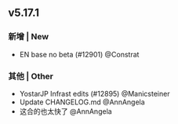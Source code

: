 ## v5.17.1

### 新增 | New

* EN base no beta (#12901) @Constrat

### 其他 | Other

* YostarJP Infrast edits (#12895) @Manicsteiner
* Update CHANGELOG.md @AnnAngela
* 这合的也太快了 @AnnAngela
